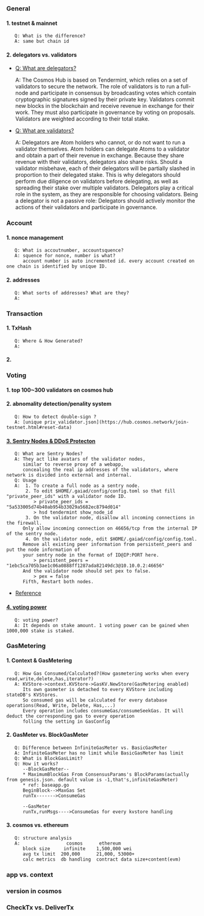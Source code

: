### General
#### 1. testnet & mainnet
       Q: What is the difference?
       A: same but chain id
#### 2. delegators vs. validators
   * [Q: What are delegators?](https://cosmos.network/docs/cosmos-hub/validators/validator-faq.html#what-is-a-delegator)

      A:  The Cosmos Hub is based on Tendermint, which relies on a set of validators to secure the network. The role of validators is to run a full-node and participate in consensus by broadcasting votes which contain cryptographic signatures signed by their private key. Validators commit new blocks in the blockchain and receive revenue in exchange for their work. They must also participate in governance by voting on proposals. Validators are weighted according to their total stake.

   * [Q: What are validators?](https://cosmos.network/docs/cosmos-hub/validators/validator-faq.html#what-is-a-validator)

      A: 
Delegators are Atom holders who cannot, or do not want to run a validator themselves. Atom holders can delegate Atoms to a validator and obtain a part of their revenue in exchange. Because they share revenue with their validators, delegators also share risks. Should a validator misbehave, each of their delegators will be partially slashed in proportion to their delegated stake. This is why delegators should perform due diligence on validators before delegating, as well as spreading their stake over multiple validators. Delegators play a critical role in the system, as they are responsible for choosing validators. Being a delegator is not a passive role: Delegators should actively monitor the actions of their validators and participate in governance.
### Account 
#### 1. nonce management
       Q: What is accoutnumber, accountsquence?
       A: squence for nonce, number is what?
          account number is auto incremented id. every account created on one chain is identified by unique ID. 
#### 2. addresses
       Q: What sorts of addresses? What are they?
       A: 
### Transaction
#### 1. TxHash
       Q: Where & How Generated?
       A:
#### 2. 
### Voting
#### 1. top 100~300 validators on cosmos hub
#### 2. abnomality detection/penality system
       Q: How to detect double-sign ?
       A: [unique priv_validator.json](https://hub.cosmos.network/join-testnet.html#reset-data)
#### [3. Sentry Nodes & DDoS Protecton](https://cosmos.network/docs/cosmos-hub/validators/security.html#sentry-nodes-ddos-protection)
       Q: What are Sentry Nodes?
       A: They act like avatars of the validator nodes,
          similar to reverse proxy of a webapp,
          concealing the real ip addresses of the validators, where network is divided into external and internal.
       Q: Usage
       A:  1. To create a full node as a sentry node.
           2. To edit $HOME/.gaiad/config/config.toml so that fill "private_peer_ids" with a validator node ID.
              > private_peer_ids = "5a533005d74b40ab954b33029a5682ec8794d014"
              > hsd tendermint show_node_id
           3. On the validator node, disallow all incoming connections in the firewall.
          Only allow incoming connection on 46656/tcp from the internal IP of the sentry node.
           4. On the validator node, edit $HOME/.gaiad/config/config.toml.
          Remove all existing peer information from persistent_peers and put the node information of
          your sentry node in the format of ID@IP:PORT here.
              > persistent_peers = "1ebc5ca705b3ae1c06a0888ff1287ada82149dc3@10.10.0.2:46656"
          And the validator node should set pex to false.
              > pex = false
          Fifth, Restart both nodes.    

  * [Reference](https://medium.com/forbole/a-step-by-step-guide-to-join-cosmos-hub-testnet-e591a3d2cb41)
#### [4. voting power](https://cosmos.network/docs/cosmos-hub/validators/validator-faq.html#general-concepts)
       Q: voting power? 
       A: It depends on stake amount. 1 voting power can be gained when 1000,000 stake is staked.
### GasMetering
#### 1. Context & GasMetering
       Q: How Gas Consumed/Calculated?(How gasmetering works when every read,write,delete,has,iterator?)
       A: KVStore->context.KVStore->GasKV.NewStore(GasMetering enabled)
          Its own gasmeter is detached to every KVStore including stateDB's KVStores.
          So consumed gas will be calculated for every database operations(Read, Write, Delete, Has,...)
          Every operation includes consumeGas/consumeSeekGas. It will deduct the corresponding gas to every operation
          folling the setting in GasConfig
#### 2. GasMeter vs. BlockGasMeter
       Q: Difference between InfiniteGasMeter vs. BasicGasMeter
       A: InfiniteGasMeter has no limit while BasicGasMeter has limit
       Q: What is BlockGasLimit?
       Q: How it works?
          --BlockGasMeter--
          * MaximumBlockGas From ConsensusParams's BlockParams(actually from genesis.json. default value is -1,that's,infiniteGasMeter)
          * ref: baseapp.go
          BeginBlock-->MaxGas Set
          runTx------->ConsumeGas

          --GasMeter
          runTx,runMsgs---->ConsumeGas for every kvstore handling
#### 3. cosmos vs. ethereum
       Q: structure analysis
       A:                 cosmos      ethereum
          block size     infinite    1,500,000 wei
          avg tx limit  200,000      21,000, 53000+
          calc metrics  db handling  contract data size+content(evm)
### app vs. context
### version in cosmos
###  CheckTx vs. DeliverTx
####
